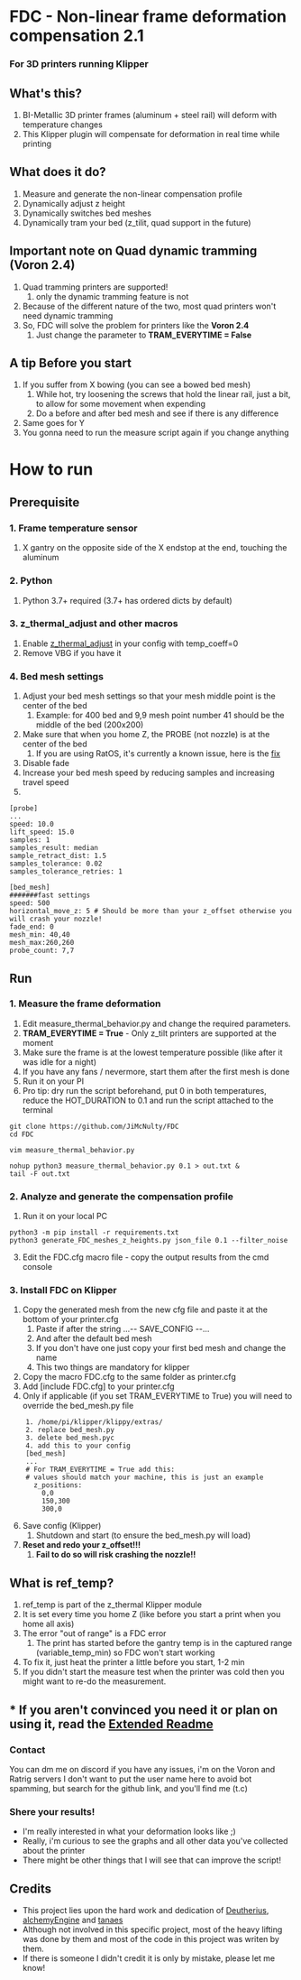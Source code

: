 # FDC - Non-linear frame deformation compensation 2.1
### For 3D printers running Klipper

## What's this?
1. BI-Metallic 3D printer frames (aluminum + steel rail) will deform with temperature changes
2. This Klipper plugin will compensate for deformation in real time while printing

## What does it do?
1. Measure and generate the non-linear compensation profile
2. Dynamically adjust z height
3. Dynamically switches bed meshes
4. Dynamically tram your bed (z_tilit, quad support in the future)

## Important note on Quad dynamic tramming (Voron 2.4)
1. Quad tramming printers are supported!
   1. only the dynamic tramming feature is not
2. Because of the different nature of the two, most quad printers won't need dynamic tramming
3. So, FDC will solve the problem for printers like the <b>Voron 2.4</b>
   1. Just change the parameter to  <b>TRAM_EVERYTIME = False</b>

## A tip Before you start
1. If you suffer from X bowing (you can see a bowed bed mesh)
   1. While hot, try loosening the screws that hold the linear rail, just a bit, to allow for some movement when expending
   2. Do a before and after bed mesh and see if there is any difference
2. Same goes for Y
3. You gonna need to run the measure script again if you change anything

# How to run 
## Prerequisite
### 1. Frame temperature sensor
1. X gantry on the opposite side of the X endstop at the end, touching the aluminum

### 2. Python
 1. Python 3.7+ required (3.7+ has ordered dicts by default)

### 3. z_thermal_adjust and other macros
1. Enable [z_thermal_adjust](https://www.klipper3d.org/Config_Reference.html#z_thermal_adjust) in your config with temp_coeff=0
2. Remove VBG if you have it

### 4. Bed mesh settings
1. Adjust your bed mesh settings so that your mesh middle point is the center of the bed
   1. Example: for 400 bed and 9,9 mesh point number 41 should be the middle of the bed (200x200)
2. Make sure that when you home Z, the PROBE (not nozzle) is at the center of the bed
   1. If you are using RatOS, it's currently a known issue, here is the [fix](https://github.com/JiMcNulty/RatOS-configuration/pull/1/files)
3. Disable fade
4. Increase your bed mesh speed by reducing samples and increasing travel speed
5. 
```
[probe]
...
speed: 10.0
lift_speed: 15.0
samples: 1
samples_result: median
sample_retract_dist: 1.5
samples_tolerance: 0.02
samples_tolerance_retries: 1
```
```
[bed_mesh]
#######fast settings
speed: 500
horizontal_move_z: 5 # Should be more than your z_offset otherwise you will crash your nozzle!
fade_end: 0
mesh_min: 40,40
mesh_max:260,260
probe_count: 7,7
```
## Run
### 1. Measure the frame deformation
1. Edit measure_thermal_behavior.py and change the required parameters.
2. <b>TRAM_EVERYTIME = True</b> - Only z_tilt printers are supported at the moment
3. Make sure the frame is at the lowest temperature possible (like after it was idle for a night)
4. If you have any fans / nevermore, start them after the first mesh is done
5. Run it on your PI
6. Pro tip: dry run the script beforehand, put 0 in both temperatures, reduce the HOT_DURATION to 0.1 and run the script attached to the terminal

```
git clone https://github.com/JiMcNulty/FDC
cd FDC

vim measure_thermal_behavior.py

nohup python3 measure_thermal_behavior.py 0.1 > out.txt &
tail -F out.txt
```

### 2. Analyze and generate the compensation profile
1. Run it on your local PC
```
python3 -m pip install -r requirements.txt
python3 generate_FDC_meshes_z_heights.py json_file 0.1 --filter_noise
```
3. Edit the FDC.cfg macro file - copy the output results from the cmd console

### 3. Install FDC on Klipper
1. Copy the generated mesh from the new cfg file and paste it at the bottom of your printer.cfg
   1. Paste if after the string ...-- SAVE_CONFIG --...
   2. And after the default bed mesh
   3. If you don't have one just copy your first bed mesh and change the name
   4. This two things are mandatory for klipper
2. Copy the macro FDC.cfg to the same folder as printer.cfg
3. Add [include FDC.cfg] to your printer.cfg
4. Only if applicable (if you set TRAM_EVERYTIME to True) you will need to override the bed_mesh.py file
```
    1. /home/pi/klipper/klippy/extras/
    2. replace bed_mesh.py
    3. delete bed_mesh.pyc
    4. add this to your config
    [bed_mesh]
    ...
    # For TRAM_EVERYTIME = True add this:
    # values should match your machine, this is just an example 
      z_positions:
      	0,0
      	150,300
      	300,0
```
6. Save config (Klipper)
    1. Shutdown and start (to ensure the bed_mesh.py will load)
7. <b>Reset and redo your z_offset!!!
   1. Fail to do so will risk crashing the nozzle!!</b>

## What is ref_temp?
1. ref_temp is part of the z_thermal Klipper module
2. It is set every time you home Z (like before you start a print when you home all axis)
3. The error "out of range" is a FDC error
   1. The print has started before the gantry temp is in the captured range (variable_temp_min) so FDC won't start working
4. To fix it, just heat the printer a little before you start, 1-2 min
5. If you didn't start the measure test when the printer was cold then you might want to re-do the measurement.

## * If you aren't convinced you need it or plan on using it, read the [Extended Readme](README_EXTENDED.md)



### Contact
You can dm me on discord if you have any issues, i'm on the Voron and Ratrig servers
I don't want to put the user name here to avoid bot spamming, but search for the github link, and you'll find me (t.c)

### Shere your results!
* I'm really interested in what your deformation looks like ;)
* Really, i'm curious to see the graphs and all other data you've collected about the printer
* There might be other things that I will see that can improve the script!

## Credits
* This project lies upon the hard work and dedication of [Deutherius](https://github.com/Deutherius), [alchemyEngine](https://github.com/alchemyEngine) and [tanaes]( https://github.com/tanaes)
* Although not involved in this specific project, most of the heavy lifting was done by them and most of the code in this project was writen by them.
* If there is someone I didn't credit it is only by mistake, please let me know!